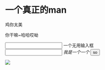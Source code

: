 <html><head>
<title>真爱坤</title>
</head>
<body>
   <h1>一个真正的man</h1>
   <p>鸡你太美</p>
   <p>你干嘛~哈哈哎呦</p>
   <div class="m-srch f-pr j-suggest" id="g_search">
<div class="srchbg">
<span class="parent">
<input type="text" name="srch" id="srch" class="txt j-flag" value="" style="opacity: 1;">
<label class="ph j-flag" id="auto-id-vgkQTbpn5yVBvACG">一个无用输入框</label>
</span>
</div>
<span class="j-flag" style="display:none;" id="auto-id-nlQniSbaqMHXo3i2">&nbsp;</span>
<div class="u-lstlay j-flag" style="display:none;" id="auto-id-Wir03xoaECNqF1KI"></div>
</div>

<form name="f" id="form" action="/s" class="fm  has-soutu"
   onsubmit="javascript:F.call('ps/sug','pssubmit');">
   <span id="s_kw_wrap" class="bg s_ipt_wr new-pmd
   quickdelete-wrap"><span class="soutu-btn"></span>
   <input type="text" class="s_ipt" name="wd" id="kw" maxlength="100" autocomplete="off">
   <i class="c-icon quickdelete c-color-gray2">我是一个一个 </i><i class="quickdelete-line">
   </i><span class="soutu-hover-tip"
   style="display: none;">真爱粉啊</span>
   </span>
   <input type="hidden" name="rsv_spt" value="1">
   <input type="hidden" name="rsv_iqid" value="0xfbd16bcf00293604">
   <input type="hidden" name="issp" value="1">
   <input type="hidden" name="f" value="8">
   <input type="hidden" name="rsv_bp" value="1">
   <input type="hidden" name="rsv_idx" value="2">
   <input type="hidden" name="ie" value="utf-8">
   <input type="hidden" name="rqlang" value="">
   <input type="hidden" name="tn" value="baiduhome_pg">
   <input type="hidden" name="ch" value="">
   <span class="btn_wr s_btn_wr bg" id="s_btn_wr">
   <input type="submit" value="so" id="su" class="btn self-btn bg s_btn">

   <a href="https://sm.ms/image/wEegHfi4Sh1lLsp" target="_blank"><img src="https://s2.loli.net/2024/02/09/wEegHfi4Sh1lLsp.jpg" ></a>
